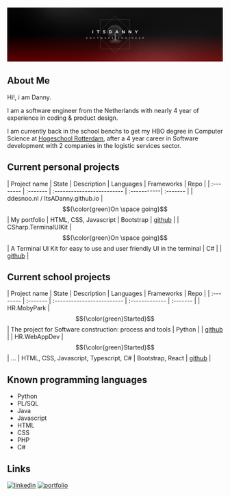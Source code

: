 ![ItsADanny GitHub banner](https://github.com/ItsADanny/ItsADanny/blob/main/ItsDannyGithubBanner.png?raw=true)

## About Me
Hi!, i am Danny.

I am a software engineer from the Netherlands with nearly 4 year of experience in coding & product design.

I am currently back in the school benchs to get my HBO degree in Computer Science at [Hogeschool Rotterdam](https://www.hogeschoolrotterdam.nl/opleidingen/bachelor/informatica/voltijd/), after a 4 year career in Software development with 2 companies in the logistic services sector.

## Current personal projects
| Project name | State     | Description                | Languages | Frameworks | Repo |
| :-------- | :------- | :------------------------- | :-----------| :------- |
| ddesnoo.nl / ItsADanny.github.io | $${\color{green}On \space going}$$ | My portfolio | HTML, CSS, Javascript | Bootstrap | [github](https://github.com/ItsADanny/ddesnoo.nl) |
| CSharp.TerminalUIKit | $${\color{green}On \space going}$$ | A Terminal UI Kit for easy to use and user friendly UI in the terminal | C# | | [github](https://github.com/ItsADanny/CSharp-TerminalUIKit) |

## Current school projects
| Project name | State     | Description                | Languages | Frameworks | Repo |
| :-------- | :------- | :------------------------- | :------------- | :------- |
| HR.MobyPark | $${\color{green}Started}$$ | The project for Software construction: process and tools | Python | | [github](https://github.com/ItsADanny/HR.MobyPark) |
| HR.WebAppDev | $${\color{green}Started}$$ | ... | HTML, CSS, Javascript, Typescript, C# | Bootstrap, React | [github](https://github.com/ItsADanny/HR.WebAppDev) |

## Known programming languages

- Python
- PL/SQL
- Java
- Javascript
- HTML
- CSS
- PHP
- C#

## Links
[![linkedin](https://img.shields.io/badge/linkedin-0A66C2?style=for-the-badge&logo=linkedin&logoColor=white)](https://www.linkedin.com/in/ddesnoo/)
[![portfolio](https://img.shields.io/badge/my_portfolio-000?style=for-the-badge&logo=ko-fi&logoColor=white)](https://ddesnoo.nl)
